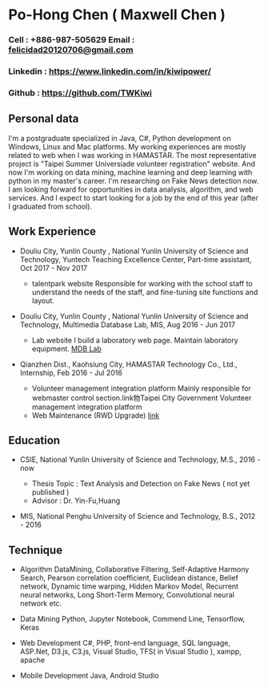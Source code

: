 # Po-Hong Chen ( Maxwell Chen )
### Cell : +886-987-505629 Email : felicidad20120706@gmail.com
### Linkedin : https://www.linkedin.com/in/kiwipower/
### Github : https://github.com/TWKiwi

## Personal data

   I'm a postgraduate specialized in Java, C#, Python development on Windows, Linux and Mac platforms. My working experiences are mostly related to web when I was working in HAMASTAR. The most representative project is "Taipei Summer Universiade volunteer registration" website. And now I'm working on data mining, machine learning and deep learning with python in my master's career. I'm researching on Fake News detection now. I am looking forward for opportunities in data analysis, algorithm, and web services. And I expect to start looking for a job by the end of this year (after I graduated from school).

## Work Experience
   - Douliu City, Yunlin County , National Yunlin University of Science and Technology, Yuntech Teaching Excellence Center, Part-time assistant, Oct 2017 - Nov 2017
      * talentpark website
         Responsible for working with the school staff to understand the needs of the staff, and fine-tuning site functions and layout.

   - Douliu City, Yunlin County , National Yunlin University of Science and Technology, Multimedia Database Lab, MIS, Aug 2016 - Jun 2017
      * Lab website
         I build a laboratory web page. Maintain laboratory equipment.
         [MDB Lab](http://mdb.el.yuntech.edu.tw/)

   - Qianzhen Dist., Kaohsiung City, HAMASTAR Technology Co., Ltd., Internship, Feb 2016 - Jul 2016
      * Volunteer management integration platform
         Mainly responsible for webmaster control section.link物Taipei City Government Volunteer management integration platform
      * Web Maintenance (RWD Upgrade)
         [link](http://lms.deltaww.com/Login.aspx)

## Education
   - CSIE, National Yunlin University of Science and Technology, M.S., 2016 - now
      * Thesis Topic : Text Analysis and Detection on Fake News ( not yet published )
      * Advisor : Dr. Yin-Fu,Huang
   
   - MIS, National Penghu University of Science and Technology, B.S., 2012 - 2016

## Technique
   - Algorithm
      DataMining, Collaborative Filtering, Self-Adaptive Harmony Search, Pearson correlation coefficient, Euclidean distance, Belief network, Dynamic time warping, Hidden Markov Model, Recurrent neural networks, Long Short-Term Memory, Convolutional neural network etc.
   
   - Data Mining
      Python, Jupyter Notebook, Commend Line, Tensorflow, Keras

   - Web Development
      C#, PHP, front-end language, SQL language, ASP.Net, D3.js, C3.js, Visual Studio, TFS( in Visual Studio ), xampp, apache

   - Mobile Development
      Java, Android Studio